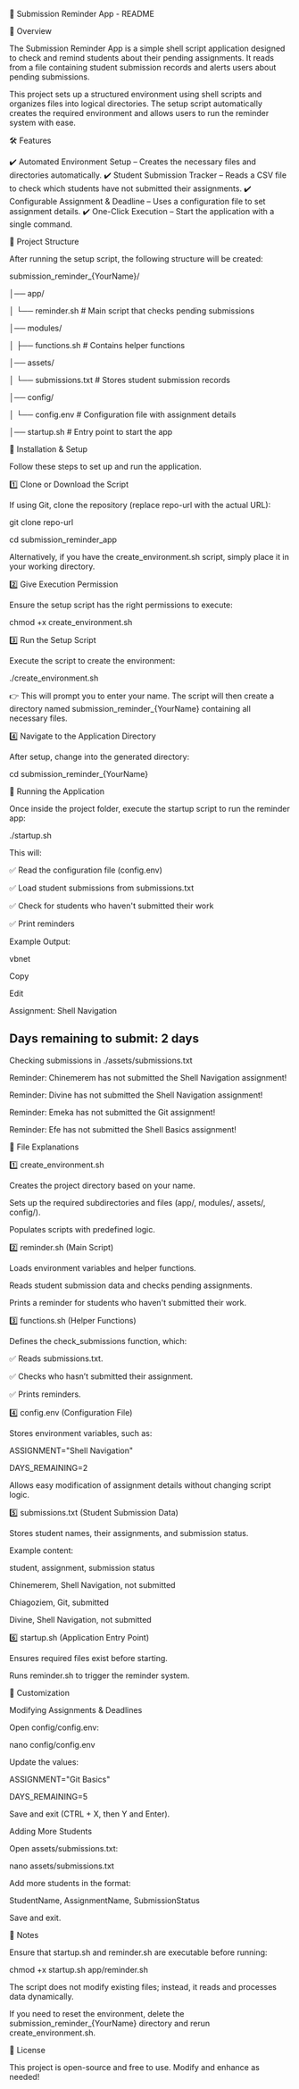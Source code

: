 📜 Submission Reminder App - README

📖 Overview

The Submission Reminder App is a simple shell script application designed to check and remind students about their pending assignments. It reads from a file containing student submission records and alerts users about pending submissions.

This project sets up a structured environment using shell scripts and organizes files into logical directories. The setup script automatically creates the required environment and allows users to run the reminder system with ease.

🛠 Features

✔️ Automated Environment Setup – Creates the necessary files and directories automatically.
✔️ Student Submission Tracker – Reads a CSV file to check which students have not submitted their assignments.
✔️ Configurable Assignment & Deadline – Uses a configuration file to set assignment details.
✔️ One-Click Execution – Start the application with a single command.

📂 Project Structure

After running the setup script, the following structure will be created:

submission_reminder_{YourName}/

│── app/

│   └── reminder.sh         # Main script that checks pending submissions

│── modules/

│   ├── functions.sh        # Contains helper functions

│── assets/

│   └── submissions.txt     # Stores student submission records

│── config/

│   └── config.env          # Configuration file with assignment details

│── startup.sh              # Entry point to start the app

🚀 Installation & Setup

Follow these steps to set up and run the application.

1️⃣ Clone or Download the Script

If using Git, clone the repository (replace repo-url with the actual URL):

git clone repo-url

cd submission_reminder_app

Alternatively, if you have the create_environment.sh script, simply place it in your working directory.

2️⃣ Give Execution Permission

Ensure the setup script has the right permissions to execute:

chmod +x create_environment.sh

3️⃣ Run the Setup Script

Execute the script to create the environment:

./create_environment.sh

👉 This will prompt you to enter your name. The script will then create a directory named submission_reminder_{YourName} containing all necessary files.

4️⃣ Navigate to the Application Directory

After setup, change into the generated directory:

cd submission_reminder_{YourName}

🚦 Running the Application

Once inside the project folder, execute the startup script to run the reminder app:

./startup.sh

This will:

✅ Read the configuration file (config.env)

✅ Load student submissions from submissions.txt

✅ Check for students who haven't submitted their work

✅ Print reminders

Example Output:

vbnet

Copy

Edit

Assignment: Shell Navigation

Days remaining to submit: 2 days
--------------------------------------------

Checking submissions in ./assets/submissions.txt

Reminder: Chinemerem has not submitted the Shell Navigation assignment!

Reminder: Divine has not submitted the Shell Navigation assignment!

Reminder: Emeka has not submitted the Git assignment!

Reminder: Efe has not submitted the Shell Basics assignment!

📑 File Explanations

1️⃣ create_environment.sh

Creates the project directory based on your name.

Sets up the required subdirectories and files (app/, modules/, assets/, config/).

Populates scripts with predefined logic.

2️⃣ reminder.sh (Main Script)

Loads environment variables and helper functions.

Reads student submission data and checks pending assignments.

Prints a reminder for students who haven't submitted their work.

3️⃣ functions.sh (Helper Functions)

Defines the check_submissions function, which:

✅ Reads submissions.txt.

✅ Checks who hasn’t submitted their assignment.

✅ Prints reminders.

4️⃣ config.env (Configuration File)

Stores environment variables, such as:

ASSIGNMENT="Shell Navigation"

DAYS_REMAINING=2

Allows easy modification of assignment details without changing script logic.

5️⃣ submissions.txt (Student Submission Data)

Stores student names, their assignments, and submission status.

Example content:

student, assignment, submission status

Chinemerem, Shell Navigation, not submitted

Chiagoziem, Git, submitted

Divine, Shell Navigation, not submitted

6️⃣ startup.sh (Application Entry Point)

Ensures required files exist before starting.

Runs reminder.sh to trigger the reminder system.

🔧 Customization

Modifying Assignments & Deadlines

Open config/config.env:

nano config/config.env

Update the values:

ASSIGNMENT="Git Basics"

DAYS_REMAINING=5

Save and exit (CTRL + X, then Y and Enter).

Adding More Students

Open assets/submissions.txt:

nano assets/submissions.txt

Add more students in the format:

StudentName, AssignmentName, SubmissionStatus

Save and exit.

📌 Notes

Ensure that startup.sh and reminder.sh are executable before running:

chmod +x startup.sh app/reminder.sh

The script does not modify existing files; instead, it reads and processes data dynamically.

If you need to reset the environment, delete the submission_reminder_{YourName} directory and rerun create_environment.sh.

📜 License

This project is open-source and free to use. Modify and enhance as needed!

